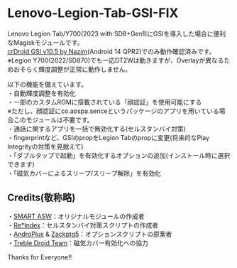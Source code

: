# Lenovo-Legion-Tab-GSI-FIX

Lenovo Legion Tab/Y700(2023 with SD8+Gen1)にGSIを導入した場合に便利なMagiskモジュールです。  
[crDroid GSI v10.5 by Nazim](https://github.com/naz664/crDroid_gsi)(Android 14 QPR2)でのみ動作確認済みです。  
※Legion Y700(2022/SD870)でも一応DT2Wは動きますが、Overlayが異なるためおそらく輝度調整が正常に動作しません。  

以下の機能を備えています。  
・自動輝度調整を有効化  
・一部のカスタムROMに搭載されている「顔認証」を使用可能にする  
※ただし、顔認証にco.aospa.senceというパッケージのアプリを用いている場合このモジュールは不要です。  
・通話に関するアプリを一括で無効化する(セルスタンバイ対策)  
・fingerprintなど、GSIのpropをLegion Tabのpropに変更(将来的なPlay Integrityの対策を見据えて)  
・「ダブルタップで起動」を有効化するオプションの追加(インストール時に選択できます)  
・「磁気カバーによるスリープ/スリープ解除」を有効化  

## Credits(敬称略)  
・[SMART ASW](https://smartasw.com/)：オリジナルモジュールの作成者  
・[Re*Index](https://reindex-ot.github.io/)：セルスタンバイ対策スクリプトの作成者  
・[AndroPlus](https://androplus.jp/) & [Zackptg5](https://zackptg5.com/)：オプションスクリプトの原案者  
・[Treble Droid Team](https://github.com/TrebleDroid)：磁気カバー有効化への協力  

Thanks for Everyone!!
